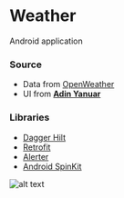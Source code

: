 # Weather
Android application

### Source
- Data from [OpenWeather](https://openweathermap.org)
- UI from [**Adin Yanuar**](https://dribbble.com/shots/15292603-Weather-Conceptual-App-Design)

### Libraries
- [Dagger Hilt](https://dagger.dev/hilt/)
- [Retrofit](https://square.github.io/retrofit/)
- [Alerter](https://github.com/Tapadoo/Alerter)
- [Android SpinKit](https://github.com/ybq/Android-SpinKit)

![alt text](https://cdn.dribbble.com/users/2401254/screenshots/15292603/media/d38094f292e9387c7b6647de114385c0.png "Logo Title Text 1")
